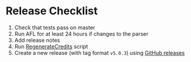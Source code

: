 # Release Checklist

1. Check that tests pass on master
2. Run AFL for at least 24 hours if changes to the parser
3. Add release notes
4. Run [RegenerateCredits](RegenerateCredits) script
5. Create a new release (with tag format `v5.0.3`) using [GitHub releases](https://github.com/SBJson/SBJson/releases)

